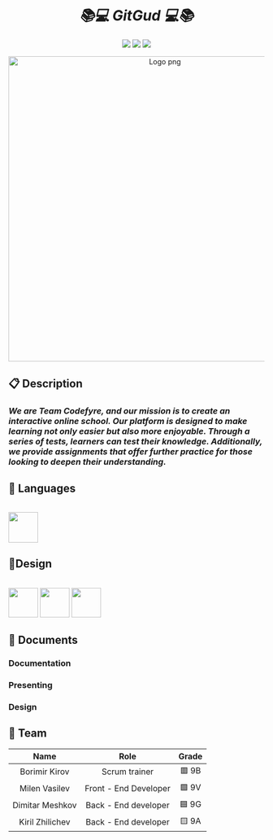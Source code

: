 <h1 align="center"><em>📚💻 GitGud 💻📚</em> </h1>
<p align = "center">
<img src = "https://img.shields.io/badge/contributors-4-red"50/50>
<img src = "https://img.shields.io/badge/hope_you_like_it-blue"50/50>
<img src = "https://img.shields.io/badge/languages-1-green"50/50>
<p align = "center">
<img width="600" src="gitGut/gitGut/images/Logo-removebg-preview.png" alt="Logo png">
</p>
 
## 📋 Description
### <em>We are Team Codefyre, and our mission is to create an interactive online school. Our platform is designed to make learning not only easier but also more enjoyable. Through a series of tests, learners can test their knowledge. Additionally, we provide assignments that offer further practice for those looking to deepen their understanding.</em>
 
## 🚀 Languages
<br>
<div align="left"> 
<img height="60" width="58" src = ""/>
</div>
 
## 🎨Design
<br>
<div align="left">
<img height="58" width="58" src="gitGut/gitGut/images/canva.png"/>
<img height="58" width="58" src="gitGut/gitGut/images/figma.png"/>
<img height = "58" width = "58" src="gitGut/gitGut/images/blender logo.png"/>
</div>

## 📁 Documents
 
### Documentation
 
 
### Presenting
 
 
### Design
 
 
## 👥 Team
 
| **Name** | **Role** | **Grade** |
| :---:   | :---: | :---: |
| Borimir Kirov | Scrum trainer | 🟥 9B |
| Milen Vasilev | Front - End Developer  | 🟩 9V  |
| Dimitar Meshkov | Back - End developer  | 🟦 9G|
| Kiril Zhilichev | Back - End developer  | 🟨 9A |
